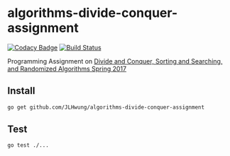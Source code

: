 # algorithms-divide-conquer-assignment
[![Codacy Badge](https://api.codacy.com/project/badge/Grade/41d4677ae95d401dbf1016c75ef90600)](https://www.codacy.com/app/i_8/algorithms-divide-conquer-assignment?utm_source=github.com&utm_medium=referral&utm_content=JLHwung/algorithms-divide-conquer-assignment&utm_campaign=badger)
[![Build Status](https://travis-ci.org/JLHwung/algorithms-divide-conquer-assignment.svg?branch=master)](https://travis-ci.org/JLHwung/algorithms-divide-conquer-assignment)

Programming Assignment on [Divide and Conquer, Sorting and Searching, and Randomized Algorithms Spring 2017](https://www.coursera.org/learn/algorithms-divide-conquer/home)

## Install
```bash
go get github.com/JLHwung/algorithms-divide-conquer-assignment
```

## Test
```bash
go test ./...
```
